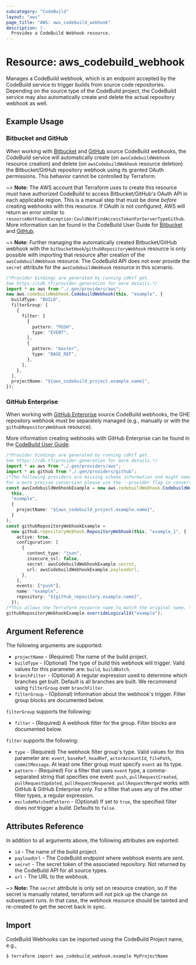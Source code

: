 ```yaml
---
subcategory: "CodeBuild"
layout: "aws"
page_title: "AWS: aws_codebuild_webhook"
description: |-
  Provides a CodeBuild Webhook resource.
---
```


# Resource: aws\_codebuild\_webhook

Manages a CodeBuild webhook, which is an endpoint accepted by the CodeBuild service to trigger builds from source code repositories. Depending on the source type of the CodeBuild project, the CodeBuild service may also automatically create and delete the actual repository webhook as well.

## Example Usage

### Bitbucket and GitHub

When working with [Bitbucket](https://bitbucket.org) and [GitHub](https://github.com) source CodeBuild webhooks, the CodeBuild service will automatically create (on `awsCodebuildWebhook` resource creation) and delete (on `awsCodebuildWebhook` resource deletion) the Bitbucket/GitHub repository webhook using its granted OAuth permissions. This behavior cannot be controlled by Terraform.

\~> **Note:** The AWS account that Terraform uses to create this resource *must* have authorized CodeBuild to access Bitbucket/GitHub's OAuth API in each applicable region. This is a manual step that must be done *before* creating webhooks with this resource. If OAuth is not configured, AWS will return an error similar to `resourceNotFoundException:CouldNotFindAccessTokenForServerTypeGithub`. More information can be found in the CodeBuild User Guide for [Bitbucket](https://docs.aws.amazon.com/codebuild/latest/userguide/sample-bitbucket-pull-request.html) and [GitHub](https://docs.aws.amazon.com/codebuild/latest/userguide/sample-github-pull-request.html).

\~> **Note:** Further managing the automatically created Bitbucket/GitHub webhook with the `bitbucketHook`/`githubRepositoryWebhook` resource is only possible with importing that resource after creation of the `awsCodebuildWebhook` resource. The CodeBuild API does not ever provide the `secret` attribute for the `awsCodebuildWebhook` resource in this scenario.

```typescript
/*Provider bindings are generated by running cdktf get.
See https://cdk.tf/provider-generation for more details.*/
import * as aws from "./.gen/providers/aws";
new aws.codebuildWebhook.CodebuildWebhook(this, "example", {
  buildType: "BUILD",
  filterGroup: [
    {
      filter: [
        {
          pattern: "PUSH",
          type: "EVENT",
        },
        {
          pattern: "master",
          type: "BASE_REF",
        },
      ],
    },
  ],
  projectName: "${aws_codebuild_project.example.name}",
});

```

### GitHub Enterprise

When working with [GitHub Enterprise](https://enterprise.github.com/) source CodeBuild webhooks, the GHE repository webhook must be separately managed (e.g., manually or with the `githubRepositoryWebhook` resource).

More information creating webhooks with GitHub Enterprise can be found in the [CodeBuild User Guide](https://docs.aws.amazon.com/codebuild/latest/userguide/sample-github-enterprise.html).

```typescript
/*Provider bindings are generated by running cdktf get.
See https://cdk.tf/provider-generation for more details.*/
import * as aws from "./.gen/providers/aws";
import * as github from "./.gen/providers/github";
/*The following providers are missing schema information and might need manual adjustments to synthesize correctly: github.
For a more precise conversion please use the --provider flag in convert.*/
const awsCodebuildWebhookExample = new aws.codebuildWebhook.CodebuildWebhook(
  this,
  "example",
  {
    projectName: "${aws_codebuild_project.example.name}",
  }
);
const githubRepositoryWebhookExample =
  new github.repositoryWebhook.RepositoryWebhook(this, "example_1", {
    active: true,
    configuration: [
      {
        content_type: "json",
        insecure_ssl: false,
        secret: awsCodebuildWebhookExample.secret,
        url: awsCodebuildWebhookExample.payloadUrl,
      },
    ],
    events: ["push"],
    name: "example",
    repository: "${github_repository.example.name}",
  });
/*This allows the Terraform resource name to match the original name. You can remove the call if you don't need them to match.*/
githubRepositoryWebhookExample.overrideLogicalId("example");

```

## Argument Reference

The following arguments are supported:

* `projectName` - (Required) The name of the build project.
* `buildType` - (Optional) The type of build this webhook will trigger. Valid values for this parameter are: `build`, `buildBatch`.
* `branchFilter` - (Optional) A regular expression used to determine which branches get built. Default is all branches are built. We recommend using `filterGroup` over `branchFilter`.
* `filterGroup` - (Optional) Information about the webhook's trigger. Filter group blocks are documented below.

`filterGroup` supports the following:

* `filter` - (Required) A webhook filter for the group. Filter blocks are documented below.

`filter` supports the following:

* `type` - (Required) The webhook filter group's type. Valid values for this parameter are: `event`, `baseRef`, `headRef`, `actorAccountId`, `filePath`, `commitMessage`. At least one filter group must specify `event` as its type.
* `pattern` - (Required) For a filter that uses `event` type, a comma-separated string that specifies one event: `push`, `pullRequestCreated`, `pullRequestUpdated`, `pullRequestReopened`. `pullRequestMerged` works with GitHub & GitHub Enterprise only. For a filter that uses any of the other filter types, a regular expression.
* `excludeMatchedPattern` - (Optional) If set to `true`, the specified filter does *not* trigger a build. Defaults to `false`.

## Attributes Reference

In addition to all arguments above, the following attributes are exported:

* `id` - The name of the build project.
* `payloadUrl` - The CodeBuild endpoint where webhook events are sent.
* `secret` - The secret token of the associated repository. Not returned by the CodeBuild API for all source types.
* `url` - The URL to the webhook.

\~> **Note:** The `secret` attribute is only set on resource creation, so if the secret is manually rotated, terraform will not pick up the change on subsequent runs.  In that case, the webhook resource should be tainted and re-created to get the secret back in sync.

## Import

CodeBuild Webhooks can be imported using the CodeBuild Project name, e.g.,

```console
$ terraform import aws_codebuild_webhook.example MyProjectName
```

